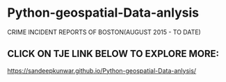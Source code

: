 # Python-geospatial-Data-anlysis
CRIME INCIDENT REPORTS OF BOSTON(AUGUST 2015 - TO DATE)

## CLICK ON TJE LINK BELOW TO EXPLORE MORE:
https://sandeepkunwar.github.io/Python-geospatial-Data-anlysis/

